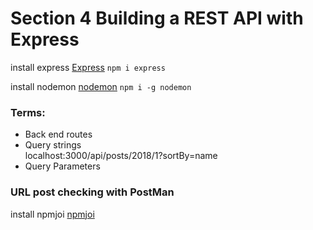 # Section 4 Building a REST API with Express

install express
[Express](https://www.npmjs.com/package/express)
`npm i express`

install nodemon
[nodemon](https://nodemon.io/)
`npm i -g nodemon`


### Terms:  
- Back end routes
- Query strings  
localhost:3000/api/posts/2018/1?sortBy=name
- Query Parameters


### URL post checking with PostMan


install npmjoi
[npmjoi](https://www.npmjs.com/package/joi)